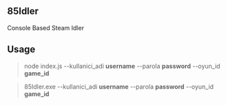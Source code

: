 
## 85Idler
Console Based Steam Idler

## Usage

> node index.js --kullanici_adi **username** --parola **password** --oyun_id **game_id**

> 85Idler.exe --kullanici_adi **username** --parola **password** --oyun_id **game_id**
